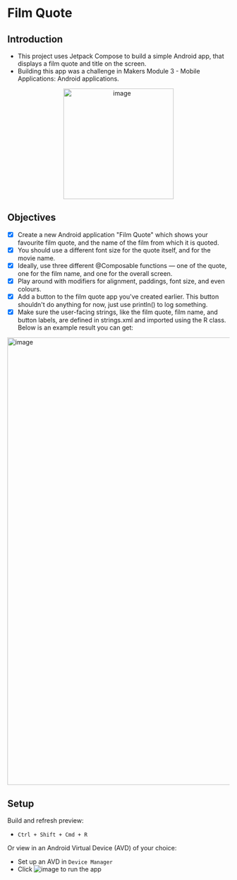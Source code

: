 # Film Quote

## Introduction
- This project uses Jetpack Compose to build a simple Android app, that displays a film quote and title on the screen.
- Building this app was a challenge in Makers Module 3 - Mobile Applications: Android applications.

<p align="center">
  <img width="250" alt="image" src="https://github.com/NatalieJClark/film-quote/assets/107806810/c268e85d-74be-4a37-b3ca-af089e310df1">
</p>

## Objectives
- [x] Create a new Android application "Film Quote" which shows your favourite film quote, and the name of the film from which it is quoted.
- [x] You should use a different font size for the quote itself, and for the movie name.
- [x] Ideally, use three different @Composable functions — one of the quote, one for the film name, and one for the overall screen.
- [x] Play around with modifiers for alignment, paddings, font size, and even colours. 
- [x] Add a button to the film quote app you've created earlier. This button shouldn't do anything for now, just use println() to log something.
- [x] Make sure the user-facing strings, like the film quote, film name, and button labels, are defined in strings.xml and imported using the R class. Below is an example result you can get:
<img width="1012" alt="image" src="https://github.com/NatalieJClark/film-quote/assets/107806810/9fa170e4-4ae8-434a-b60e-e6f1a003a3d0">

## Setup
Build and refresh preview:
- `Ctrl + Shift + Cmd + R`

Or view in an Android Virtual Device (AVD) of your choice:
- Set up an AVD in `Device Manager`
- Click ![image](https://github.com/NatalieJClark/greeting-card/assets/107806810/fa7cb2c8-6a77-4307-bb4a-aedeb0b9dbe8) to run the app
